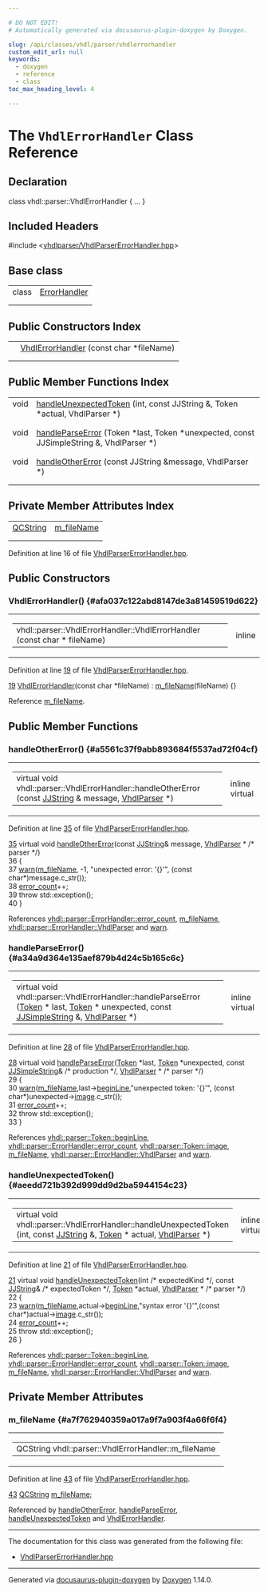 ```yaml
---

# DO NOT EDIT!
# Automatically generated via docusaurus-plugin-doxygen by Doxygen.

slug: /api/classes/vhdl/parser/vhdlerrorhandler
custom_edit_url: null
keywords:
  - doxygen
  - reference
  - class
toc_max_heading_level: 4

---
```


<div class="doxyPage">

# The `VhdlErrorHandler` Class Reference



## Declaration

<div class="doxyDeclaration">
class vhdl::parser::VhdlErrorHandler { ... }
</div>

## Included Headers

<div class="doxyIncludesList">#include &lt;<a href="/web-doxygen/docs/api/files/vhdlparser/vhdlparsererrorhandler-hpp">vhdlparser/VhdlParserErrorHandler.hpp</a>&gt;
</div>

## Base class

<table class="doxyMembersIndex">

<tr class="doxyMemberIndexItem">
<td class="doxyMemberIndexItemType" align="left" valign="top">class</td>
<td class="doxyMemberIndexItemName" align="left" valign="top"><a href="/web-doxygen/docs/api/classes/vhdl/parser/errorhandler">ErrorHandler</a></td>
</tr>
<tr class="doxyMemberIndexDescription">
<td class="doxyMemberIndexDescriptionLeft"></td>
<td class="doxyMemberIndexDescriptionRight">
</td>
</tr>
<tr class="doxyMemberIndexSeparator">
<td class="doxyMemberIndexSeparator" colspan="2"></td>
</tr>

</table>

## Public Constructors Index

<table class="doxyMembersIndex">

<tr class="doxyMemberIndexItem">
<td class="doxyMemberIndexItemType" align="left" valign="top"></td>
<td class="doxyMemberIndexItemName" align="left" valign="top"><a href="#afa037c122abd8147de3a81459519d622">VhdlErrorHandler</a> (const char *fileName)</td>
</tr>
<tr class="doxyMemberIndexDescription">
<td class="doxyMemberIndexDescriptionLeft"></td>
<td class="doxyMemberIndexDescriptionRight">
</td>
</tr>
<tr class="doxyMemberIndexSeparator">
<td class="doxyMemberIndexSeparator" colspan="2"></td>
</tr>

</table>

## Public Member Functions Index

<table class="doxyMembersIndex">

<tr class="doxyMemberIndexItem">
<td class="doxyMemberIndexItemType" align="left" valign="top">void</td>
<td class="doxyMemberIndexItemName" align="left" valign="top"><a href="#aeedd721b392d999dd9d2ba5944154c23">handleUnexpectedToken</a> (int, const JJString &amp;, Token *actual, VhdlParser *)</td>
</tr>
<tr class="doxyMemberIndexDescription">
<td class="doxyMemberIndexDescriptionLeft"></td>
<td class="doxyMemberIndexDescriptionRight">
</td>
</tr>
<tr class="doxyMemberIndexSeparator">
<td class="doxyMemberIndexSeparator" colspan="2"></td>
</tr>

<tr class="doxyMemberIndexItem">
<td class="doxyMemberIndexItemType" align="left" valign="top">void</td>
<td class="doxyMemberIndexItemName" align="left" valign="top"><a href="#a34a9d364e135aef879b4d24c5b165c6c">handleParseError</a> (Token *last, Token *unexpected, const JJSimpleString &amp;, VhdlParser *)</td>
</tr>
<tr class="doxyMemberIndexDescription">
<td class="doxyMemberIndexDescriptionLeft"></td>
<td class="doxyMemberIndexDescriptionRight">
</td>
</tr>
<tr class="doxyMemberIndexSeparator">
<td class="doxyMemberIndexSeparator" colspan="2"></td>
</tr>

<tr class="doxyMemberIndexItem">
<td class="doxyMemberIndexItemType" align="left" valign="top">void</td>
<td class="doxyMemberIndexItemName" align="left" valign="top"><a href="#a5561c37f9abb893684f5537ad72f04cf">handleOtherError</a> (const JJString &amp;message, VhdlParser *)</td>
</tr>
<tr class="doxyMemberIndexDescription">
<td class="doxyMemberIndexDescriptionLeft"></td>
<td class="doxyMemberIndexDescriptionRight">
</td>
</tr>
<tr class="doxyMemberIndexSeparator">
<td class="doxyMemberIndexSeparator" colspan="2"></td>
</tr>

</table>

## Private Member Attributes Index

<table class="doxyMembersIndex">

<tr class="doxyMemberIndexItem">
<td class="doxyMemberIndexItemType" align="left" valign="top"><a href="/web-doxygen/docs/api/classes/qcstring">QCString</a></td>
<td class="doxyMemberIndexItemName" align="left" valign="top"><a href="#a7f762940359a017a9f7a903f4a66f6f4">m_fileName</a></td>
</tr>
<tr class="doxyMemberIndexDescription">
<td class="doxyMemberIndexDescriptionLeft"></td>
<td class="doxyMemberIndexDescriptionRight">
</td>
</tr>
<tr class="doxyMemberIndexSeparator">
<td class="doxyMemberIndexSeparator" colspan="2"></td>
</tr>

</table>


<p>Definition at line 16 of file <a href="/web-doxygen/docs/api/files/vhdlparser/vhdlparsererrorhandler-hpp">VhdlParserErrorHandler.hpp</a>.</p>

<div class="doxySectionDef">

## Public Constructors

### VhdlErrorHandler() {#afa037c122abd8147de3a81459519d622}

<div class="doxyMemberItem">
<div class="doxyMemberProto">
<table class="doxyMemberLabels">
<tr class="doxyMemberLabels">
<td class="doxyMemberLabelsLeft">
<table class="doxyMemberName">
<tr>
<td class="doxyMemberName">vhdl::parser::VhdlErrorHandler::VhdlErrorHandler (const char * fileName)</td>
</tr>
</table>
</td>
<td class="doxyMemberLabelsRight">
<span class="doxyMemberLabels">
<span class="doxyMemberLabel inline">inline</span>
</span>
</td>
</tr>
</table>
</div>
<div class="doxyMemberDoc">


<p>Definition at line <a href="/web-doxygen/docs/api/files/vhdlparser/vhdlparsererrorhandler-hpp/#l00019">19</a> of file <a href="/web-doxygen/docs/api/files/vhdlparser/vhdlparsererrorhandler-hpp">VhdlParserErrorHandler.hpp</a>.</p>

<div class="doxyProgramListing">

<div class="doxyCodeLine"><span class="doxyLineNumber"><a href="#afa037c122abd8147de3a81459519d622">19</a></span><span class="doxyLineContent"><span class="doxyHighlight">    <a href="#afa037c122abd8147de3a81459519d622">VhdlErrorHandler</a>(</span><span class="doxyHighlightKeyword">const</span><span class="doxyHighlight"> </span><span class="doxyHighlightKeywordType">char</span><span class="doxyHighlight"> *fileName) : <a href="#a7f762940359a017a9f7a903f4a66f6f4">m_fileName</a>(fileName) {}</span></span></div>

</div>


Reference <a href="#a7f762940359a017a9f7a903f4a66f6f4">m&#95;fileName</a>.
</div>
</div>

</div>

<div class="doxySectionDef">

## Public Member Functions

### handleOtherError() {#a5561c37f9abb893684f5537ad72f04cf}

<div class="doxyMemberItem">
<div class="doxyMemberProto">
<table class="doxyMemberLabels">
<tr class="doxyMemberLabels">
<td class="doxyMemberLabelsLeft">
<table class="doxyMemberName">
<tr>
<td class="doxyMemberName">virtual void vhdl::parser::VhdlErrorHandler::handleOtherError (const <a href="/web-doxygen/docs/api/files/vhdlparser/javacc-h/#a53453cc4dabae8211762d8e348cf7a00">JJString</a> &amp; message, <a href="/web-doxygen/docs/api/classes/vhdl/parser/vhdlparser">VhdlParser</a> *)</td>
</tr>
</table>
</td>
<td class="doxyMemberLabelsRight">
<span class="doxyMemberLabels">
<span class="doxyMemberLabel inline">inline</span>
<span class="doxyMemberLabel virtual">virtual</span>
</span>
</td>
</tr>
</table>
</div>
<div class="doxyMemberDoc">


<p>Definition at line <a href="/web-doxygen/docs/api/files/vhdlparser/vhdlparsererrorhandler-hpp/#l00035">35</a> of file <a href="/web-doxygen/docs/api/files/vhdlparser/vhdlparsererrorhandler-hpp">VhdlParserErrorHandler.hpp</a>.</p>

<div class="doxyProgramListing">

<div class="doxyCodeLine"><span class="doxyLineNumber"><a href="#a5561c37f9abb893684f5537ad72f04cf">35</a></span><span class="doxyLineContent"><span class="doxyHighlight">    </span><span class="doxyHighlightKeyword">virtual</span><span class="doxyHighlight"> </span><span class="doxyHighlightKeywordType">void</span><span class="doxyHighlight"> <a href="#a5561c37f9abb893684f5537ad72f04cf">handleOtherError</a>(</span><span class="doxyHighlightKeyword">const</span><span class="doxyHighlight"> <a href="/web-doxygen/docs/api/files/vhdlparser/javacc-h/#a53453cc4dabae8211762d8e348cf7a00">JJString</a>&amp; message, <a href="/web-doxygen/docs/api/classes/vhdl/parser/errorhandler/#a8bbb7acf78e67f3b3706943bf268ceed">VhdlParser</a> * </span><span class="doxyHighlightComment">/* parser */</span><span class="doxyHighlight">)</span></span></div>
<div class="doxyCodeLine"><span class="doxyLineNumber">36</span><span class="doxyLineContent"><span class="doxyHighlight">    {</span></span></div>
<div class="doxyCodeLine"><span class="doxyLineNumber">37</span><span class="doxyLineContent"><span class="doxyHighlight">      <a href="/web-doxygen/docs/api/files/src/message-h/#a85b390806d83bbaeb7d12383001c0dfb">warn</a>(<a href="#a7f762940359a017a9f7a903f4a66f6f4">m_fileName</a>, -1, </span><span class="doxyHighlightStringLiteral">"unexpected error: '{}'"</span><span class="doxyHighlight">, (</span><span class="doxyHighlightKeyword">const</span><span class="doxyHighlight"> </span><span class="doxyHighlightKeywordType">char</span><span class="doxyHighlight">*)message.c_str());</span></span></div>
<div class="doxyCodeLine"><span class="doxyLineNumber">38</span><span class="doxyLineContent"><span class="doxyHighlight">      <a href="/web-doxygen/docs/api/classes/vhdl/parser/errorhandler/#ada8cb3fd4fa2dead863dc00edc1b9587">error_count</a>++;</span></span></div>
<div class="doxyCodeLine"><span class="doxyLineNumber">39</span><span class="doxyLineContent"><span class="doxyHighlight">      </span><span class="doxyHighlightKeywordFlow">throw</span><span class="doxyHighlight"> std::exception();</span></span></div>
<div class="doxyCodeLine"><span class="doxyLineNumber">40</span><span class="doxyLineContent"><span class="doxyHighlight">    }</span></span></div>

</div>


References <a href="/web-doxygen/docs/api/classes/vhdl/parser/errorhandler/#ada8cb3fd4fa2dead863dc00edc1b9587">vhdl::parser::ErrorHandler::error&#95;count</a>, <a href="#a7f762940359a017a9f7a903f4a66f6f4">m&#95;fileName</a>, <a href="/web-doxygen/docs/api/classes/vhdl/parser/errorhandler/#a8bbb7acf78e67f3b3706943bf268ceed">vhdl::parser::ErrorHandler::VhdlParser</a> and <a href="/web-doxygen/docs/api/files/src/message-h/#a85b390806d83bbaeb7d12383001c0dfb">warn</a>.
</div>
</div>

### handleParseError() {#a34a9d364e135aef879b4d24c5b165c6c}

<div class="doxyMemberItem">
<div class="doxyMemberProto">
<table class="doxyMemberLabels">
<tr class="doxyMemberLabels">
<td class="doxyMemberLabelsLeft">
<table class="doxyMemberName">
<tr>
<td class="doxyMemberName">virtual void vhdl::parser::VhdlErrorHandler::handleParseError (<a href="/web-doxygen/docs/api/classes/vhdl/parser/token">Token</a> * last, <a href="/web-doxygen/docs/api/classes/vhdl/parser/token">Token</a> * unexpected, const <a href="/web-doxygen/docs/api/files/vhdlparser/javacc-h/#ae58db75f8ecd9f0ea05a95357b2c80d7">JJSimpleString</a> &amp;, <a href="/web-doxygen/docs/api/classes/vhdl/parser/vhdlparser">VhdlParser</a> *)</td>
</tr>
</table>
</td>
<td class="doxyMemberLabelsRight">
<span class="doxyMemberLabels">
<span class="doxyMemberLabel inline">inline</span>
<span class="doxyMemberLabel virtual">virtual</span>
</span>
</td>
</tr>
</table>
</div>
<div class="doxyMemberDoc">


<p>Definition at line <a href="/web-doxygen/docs/api/files/vhdlparser/vhdlparsererrorhandler-hpp/#l00028">28</a> of file <a href="/web-doxygen/docs/api/files/vhdlparser/vhdlparsererrorhandler-hpp">VhdlParserErrorHandler.hpp</a>.</p>

<div class="doxyProgramListing">

<div class="doxyCodeLine"><span class="doxyLineNumber"><a href="#a34a9d364e135aef879b4d24c5b165c6c">28</a></span><span class="doxyLineContent"><span class="doxyHighlight">    </span><span class="doxyHighlightKeyword">virtual</span><span class="doxyHighlight"> </span><span class="doxyHighlightKeywordType">void</span><span class="doxyHighlight"> <a href="#a34a9d364e135aef879b4d24c5b165c6c">handleParseError</a>(<a href="/web-doxygen/docs/api/classes/vhdl/parser/token">Token</a> *last, <a href="/web-doxygen/docs/api/classes/vhdl/parser/token">Token</a> *unexpected, </span><span class="doxyHighlightKeyword">const</span><span class="doxyHighlight"> <a href="/web-doxygen/docs/api/files/vhdlparser/javacc-h/#ae58db75f8ecd9f0ea05a95357b2c80d7">JJSimpleString</a>&amp; </span><span class="doxyHighlightComment">/* production */</span><span class="doxyHighlight">, <a href="/web-doxygen/docs/api/classes/vhdl/parser/errorhandler/#a8bbb7acf78e67f3b3706943bf268ceed">VhdlParser</a> * </span><span class="doxyHighlightComment">/* parser */</span><span class="doxyHighlight">)</span></span></div>
<div class="doxyCodeLine"><span class="doxyLineNumber">29</span><span class="doxyLineContent"><span class="doxyHighlight">    {</span></span></div>
<div class="doxyCodeLine"><span class="doxyLineNumber">30</span><span class="doxyLineContent"><span class="doxyHighlight">      <a href="/web-doxygen/docs/api/files/src/message-h/#a85b390806d83bbaeb7d12383001c0dfb">warn</a>(<a href="#a7f762940359a017a9f7a903f4a66f6f4">m_fileName</a>,last-&gt;<a href="/web-doxygen/docs/api/classes/vhdl/parser/token/#a7fdeaf5cb35f8a5ecab251ddcd4b5909">beginLine</a>,</span><span class="doxyHighlightStringLiteral">"unexpected token: '{}'"</span><span class="doxyHighlight">, (</span><span class="doxyHighlightKeyword">const</span><span class="doxyHighlight"> </span><span class="doxyHighlightKeywordType">char</span><span class="doxyHighlight">*)unexpected-&gt;<a href="/web-doxygen/docs/api/classes/vhdl/parser/token/#a48cc7b3f8164956fd940b2d53b792043">image</a>.c_str());</span></span></div>
<div class="doxyCodeLine"><span class="doxyLineNumber">31</span><span class="doxyLineContent"><span class="doxyHighlight">      <a href="/web-doxygen/docs/api/classes/vhdl/parser/errorhandler/#ada8cb3fd4fa2dead863dc00edc1b9587">error_count</a>++;</span></span></div>
<div class="doxyCodeLine"><span class="doxyLineNumber">32</span><span class="doxyLineContent"><span class="doxyHighlight">      </span><span class="doxyHighlightKeywordFlow">throw</span><span class="doxyHighlight"> std::exception();</span></span></div>
<div class="doxyCodeLine"><span class="doxyLineNumber">33</span><span class="doxyLineContent"><span class="doxyHighlight">    }</span></span></div>

</div>


References <a href="/web-doxygen/docs/api/classes/vhdl/parser/token/#a7fdeaf5cb35f8a5ecab251ddcd4b5909">vhdl::parser::Token::beginLine</a>, <a href="/web-doxygen/docs/api/classes/vhdl/parser/errorhandler/#ada8cb3fd4fa2dead863dc00edc1b9587">vhdl::parser::ErrorHandler::error&#95;count</a>, <a href="/web-doxygen/docs/api/classes/vhdl/parser/token/#a48cc7b3f8164956fd940b2d53b792043">vhdl::parser::Token::image</a>, <a href="#a7f762940359a017a9f7a903f4a66f6f4">m&#95;fileName</a>, <a href="/web-doxygen/docs/api/classes/vhdl/parser/errorhandler/#a8bbb7acf78e67f3b3706943bf268ceed">vhdl::parser::ErrorHandler::VhdlParser</a> and <a href="/web-doxygen/docs/api/files/src/message-h/#a85b390806d83bbaeb7d12383001c0dfb">warn</a>.
</div>
</div>

### handleUnexpectedToken() {#aeedd721b392d999dd9d2ba5944154c23}

<div class="doxyMemberItem">
<div class="doxyMemberProto">
<table class="doxyMemberLabels">
<tr class="doxyMemberLabels">
<td class="doxyMemberLabelsLeft">
<table class="doxyMemberName">
<tr>
<td class="doxyMemberName">virtual void vhdl::parser::VhdlErrorHandler::handleUnexpectedToken (int, const <a href="/web-doxygen/docs/api/files/vhdlparser/javacc-h/#a53453cc4dabae8211762d8e348cf7a00">JJString</a> &amp;, <a href="/web-doxygen/docs/api/classes/vhdl/parser/token">Token</a> * actual, <a href="/web-doxygen/docs/api/classes/vhdl/parser/vhdlparser">VhdlParser</a> *)</td>
</tr>
</table>
</td>
<td class="doxyMemberLabelsRight">
<span class="doxyMemberLabels">
<span class="doxyMemberLabel inline">inline</span>
<span class="doxyMemberLabel virtual">virtual</span>
</span>
</td>
</tr>
</table>
</div>
<div class="doxyMemberDoc">


<p>Definition at line <a href="/web-doxygen/docs/api/files/vhdlparser/vhdlparsererrorhandler-hpp/#l00021">21</a> of file <a href="/web-doxygen/docs/api/files/vhdlparser/vhdlparsererrorhandler-hpp">VhdlParserErrorHandler.hpp</a>.</p>

<div class="doxyProgramListing">

<div class="doxyCodeLine"><span class="doxyLineNumber"><a href="#aeedd721b392d999dd9d2ba5944154c23">21</a></span><span class="doxyLineContent"><span class="doxyHighlight">    </span><span class="doxyHighlightKeyword">virtual</span><span class="doxyHighlight"> </span><span class="doxyHighlightKeywordType">void</span><span class="doxyHighlight"> <a href="#aeedd721b392d999dd9d2ba5944154c23">handleUnexpectedToken</a>(</span><span class="doxyHighlightKeywordType">int</span><span class="doxyHighlight"> </span><span class="doxyHighlightComment">/* expectedKind */</span><span class="doxyHighlight">, </span><span class="doxyHighlightKeyword">const</span><span class="doxyHighlight"> <a href="/web-doxygen/docs/api/files/vhdlparser/javacc-h/#a53453cc4dabae8211762d8e348cf7a00">JJString</a>&amp; </span><span class="doxyHighlightComment">/* expectedToken */</span><span class="doxyHighlight">, <a href="/web-doxygen/docs/api/classes/vhdl/parser/token">Token</a> *actual, <a href="/web-doxygen/docs/api/classes/vhdl/parser/errorhandler/#a8bbb7acf78e67f3b3706943bf268ceed">VhdlParser</a> * </span><span class="doxyHighlightComment">/* parser */</span><span class="doxyHighlight">)</span></span></div>
<div class="doxyCodeLine"><span class="doxyLineNumber">22</span><span class="doxyLineContent"><span class="doxyHighlight">    {</span></span></div>
<div class="doxyCodeLine"><span class="doxyLineNumber">23</span><span class="doxyLineContent"><span class="doxyHighlight">      <a href="/web-doxygen/docs/api/files/src/message-h/#a85b390806d83bbaeb7d12383001c0dfb">warn</a>(<a href="#a7f762940359a017a9f7a903f4a66f6f4">m_fileName</a>,actual-&gt;<a href="/web-doxygen/docs/api/classes/vhdl/parser/token/#a7fdeaf5cb35f8a5ecab251ddcd4b5909">beginLine</a>,</span><span class="doxyHighlightStringLiteral">"syntax error '{}'"</span><span class="doxyHighlight">,(</span><span class="doxyHighlightKeyword">const</span><span class="doxyHighlight"> </span><span class="doxyHighlightKeywordType">char</span><span class="doxyHighlight">*)actual-&gt;<a href="/web-doxygen/docs/api/classes/vhdl/parser/token/#a48cc7b3f8164956fd940b2d53b792043">image</a>.c_str());</span></span></div>
<div class="doxyCodeLine"><span class="doxyLineNumber">24</span><span class="doxyLineContent"><span class="doxyHighlight">      <a href="/web-doxygen/docs/api/classes/vhdl/parser/errorhandler/#ada8cb3fd4fa2dead863dc00edc1b9587">error_count</a>++;</span></span></div>
<div class="doxyCodeLine"><span class="doxyLineNumber">25</span><span class="doxyLineContent"><span class="doxyHighlight">      </span><span class="doxyHighlightKeywordFlow">throw</span><span class="doxyHighlight"> std::exception();</span></span></div>
<div class="doxyCodeLine"><span class="doxyLineNumber">26</span><span class="doxyLineContent"><span class="doxyHighlight">    }</span></span></div>

</div>


References <a href="/web-doxygen/docs/api/classes/vhdl/parser/token/#a7fdeaf5cb35f8a5ecab251ddcd4b5909">vhdl::parser::Token::beginLine</a>, <a href="/web-doxygen/docs/api/classes/vhdl/parser/errorhandler/#ada8cb3fd4fa2dead863dc00edc1b9587">vhdl::parser::ErrorHandler::error&#95;count</a>, <a href="/web-doxygen/docs/api/classes/vhdl/parser/token/#a48cc7b3f8164956fd940b2d53b792043">vhdl::parser::Token::image</a>, <a href="#a7f762940359a017a9f7a903f4a66f6f4">m&#95;fileName</a>, <a href="/web-doxygen/docs/api/classes/vhdl/parser/errorhandler/#a8bbb7acf78e67f3b3706943bf268ceed">vhdl::parser::ErrorHandler::VhdlParser</a> and <a href="/web-doxygen/docs/api/files/src/message-h/#a85b390806d83bbaeb7d12383001c0dfb">warn</a>.
</div>
</div>

</div>

<div class="doxySectionDef">

## Private Member Attributes

### m&#95;fileName {#a7f762940359a017a9f7a903f4a66f6f4}

<div class="doxyMemberItem">
<div class="doxyMemberProto">
<table class="doxyMemberLabels">
<tr class="doxyMemberLabels">
<td class="doxyMemberLabelsLeft">
<table class="doxyMemberName">
<tr>
<td class="doxyMemberName">QCString vhdl::parser::VhdlErrorHandler::m_fileName</td>
</tr>
</table>
</td>
</tr>
</table>
</div>
<div class="doxyMemberDoc">


<p>Definition at line <a href="/web-doxygen/docs/api/files/vhdlparser/vhdlparsererrorhandler-hpp/#l00043">43</a> of file <a href="/web-doxygen/docs/api/files/vhdlparser/vhdlparsererrorhandler-hpp">VhdlParserErrorHandler.hpp</a>.</p>

<div class="doxyProgramListing">

<div class="doxyCodeLine"><span class="doxyLineNumber"><a href="#a7f762940359a017a9f7a903f4a66f6f4">43</a></span><span class="doxyLineContent"><span class="doxyHighlight">    <a href="/web-doxygen/docs/api/classes/qcstring">QCString</a> <a href="#a7f762940359a017a9f7a903f4a66f6f4">m_fileName</a>;</span></span></div>

</div>


Referenced by <a href="#a5561c37f9abb893684f5537ad72f04cf">handleOtherError</a>, <a href="#a34a9d364e135aef879b4d24c5b165c6c">handleParseError</a>, <a href="#aeedd721b392d999dd9d2ba5944154c23">handleUnexpectedToken</a> and <a href="#afa037c122abd8147de3a81459519d622">VhdlErrorHandler</a>.
</div>
</div>

</div>

<hr/>

<p>The documentation for this class was generated from the following file:</p>

<ul>
<li><a href="/web-doxygen/docs/api/files/vhdlparser/vhdlparsererrorhandler-hpp">VhdlParserErrorHandler.hpp</a></li>
</ul>

<hr/>

<p class="doxyGeneratedBy">Generated via <a href="https://github.com/xpack/docusaurus-plugin-doxygen">docusaurus-plugin-doxygen</a> by <a href="https://www.doxygen.nl">Doxygen</a> 1.14.0.</p>

</div>
